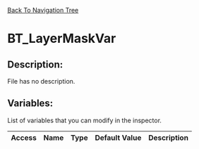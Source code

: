 [Back To Navigation Tree](https://wesleywh.github.io/GameDevRepo/docs/navigation.html)
# BT_LayerMaskVar

## Description:
File has no description.

## Variables:
List of variables that you can modify in the inspector.

|Access|Name|Type|Default Value|Description|
|---|---|---|---|---|
